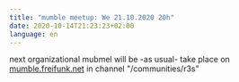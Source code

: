 ```yaml
---
title: "mumble meetup: We 21.10.2020 20h"
date: 2020-10-14T21:23:23+02:00
language: en
---
```


next organizational mubmel will be -as usual- take place on  
[mumble.freifunk.net](https://mumble.freifunk.net/) 
in channel "/communities/r3s"

